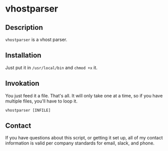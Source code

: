 # vhostparser
## Description
`vhostparser` is a vhost parser.

## Installation
Just put it in `/usr/local/bin` and `chmod +x` it.

## Invokation
You just feed it a file.  That's all.  It will only take one at a time,
so if you have multiple files, you'll have to loop it.

```
vhostparser [INFILE]
```

## Contact
If you have questions about this script, or getting it set up, all of my
contact information is valid per company standards for email, slack, and
phone. 
